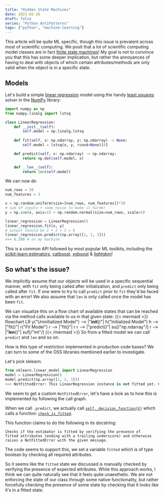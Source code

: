 ```yaml
---
title: "Hidden State Machines"
date: 2023-02-26
draft: false
series: "Python AntiPatterns"
tags: ["python", "machine-learning"]
---
```


This article will be quite ML specific, though this issue is prevalent across most of scientific computing. We posit that a lot of scientific computing model classes are in fact [finite state machines](https://en.wikipedia.org/wiki/Finite-state_machine)! My goal is not to convince you that this has some deeper implication, but rather the annoyances of having to deal with objects of which certain attributes/methods are only valid when the object is in a specific state.

## Models

Let's build a simple [linear regression](https://en.wikipedia.org/wiki/Linear_regression) model using the handy [least squares](https://en.wikipedia.org/wiki/Least_squares) solver in the [NumPy](https://numpy.org/) library:
```python
import numpy as np
from numpy.linalg import lstsq

class LinearRegression:
    def __init__(self):
        self.model = np.linalg.lstsq
    
    def fit(self, x: np.ndarray, y: np.ndarray) -> None:
        self.model = lstsq(x, y, rcond=None)[0]

    def predict(self, x: np.ndarray) -> np.ndarray:
        return np.dot(self.model, x)

    def __len__(self):
        return len(self.model)
```
We can now do 
```python
num_rows = 50
num_features = 3

x = np.random.uniform(size=[num_rows, num_features])*10
# sum of inputs + some noise to make it harder
y = np.sum(x, axis=1) + np.random.normal(size=num_rows, scale=5)

linear_regression = LinearRegression()
linear_regression.fit(x, y)
# output should be 1 + 2 + 3 = 6
linear_regression.predict(np.array([1, 2, 3]))
>>> 6.200 # on my machine
```
This is a common API followed by most popular ML toolkits, including the [scikit-learn estimators](https://scikit-learn.org/stable/developers/develop.html), [catboost](https://catboost.ai/en/docs/concepts/python-usages-examples), [xgboost](https://xgboost.readthedocs.io/en/stable/) & [lightgbm](https://lightgbm.readthedocs.io/en/v3.3.2/)!

## So what's the issue?

We implicitly assume that our objects will be used in a specific sequential manner, with `fit` only being called after initialization, and `predict` only being called after `fit`.  If one were to try to call `predict` prior to `fit` they'd be faced with an error! We also assume that `len` is only called once the model has been `fit`.

We can visualize this on a flow chart of available states that can be reached via the method calls available to us in that given state:
{{< mermaid >}}
flowchart LR
    y("Uninitialized Model") --> |"__init__()"| h("Initialized Model")
    h --> |"fit()"| r("Fit Model")
    r --> |"fit()"| r
    r --> |"predict()"| su[/"np.ndarray"/]
    r --> |"__len__()"| suf[/"int"/]
{{< /mermaid >}}
So from a fitted model we can call `predict` and `len` and so on.

How is this type of restriction implemented in production code bases? We can turn to some of the OSS libraries mentioned earlier to investigate.

Let's pick sklearn:
```python
from sklearn.linear_model import LinearRegression
model = LinearRegression()
model.predict(np.array([1, 2, 3]))
>>> NotFittedError: This LinearRegression instance is not fitted yet. Call 'fit' with appropriate arguments before using this estimator.
```
We seem to get a custom `NotFittedError`, let's have a look as to how this is implemented by following the call graph.

When we call `.predict`, we actually call [`self._decision_function(X)`](https://github.com/scikit-learn/scikit-learn/blob/main/sklearn/linear_model/_base.py#L354) which calls a function: [`check_is_fitted`](https://github.com/scikit-learn/scikit-learn/blob/e6b46675318950fd5138aaf29ba76f6ce2fd91b8/sklearn/utils/validation.py#L1322).

This function claims to do the following in its docstring:
```text
Checks if the estimator is fitted by verifying the presence of
fitted attributes (ending with a trailing underscore) and otherwise
raises a NotFittedError with the given message.
```
The code seems to support this, we set a variable `fitted` which is of type boolean by checking all required attributes.

So it seems like the `fitted` state we discussed is manually checked by verifying the presence of expected attributes. While this approach works, I think we can quite naturally see that it feels quite unaesthetic. We are not enforcing the state of our class through some native functionality, but rather forcefully checking the presence of some state by checking that it looks like it's in a fitted state.
